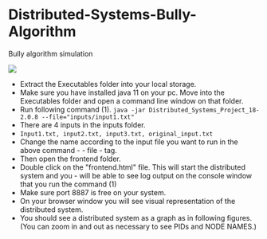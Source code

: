 # Distributed-Systems-Bully-Algorithm
Bully algorithm simulation

[![](https://visitcount.itsvg.in/api?id=Mahesh&label=Profile%20Views&color=0&icon=0&pretty=false)](https://visitcount.itsvg.in)
- Extract the Executables folder into your local storage.
- Make sure you have installed java 11 on your pc. 
Move into the Executables folder and open a command line window on that folder.
- Run following command (1).
``` java -jar Distributed_Systems_Project_18-2.0.8 --file="inputs/input1.txt" ```
- There are 4 inputs in the inputs folder.
- ```Input1.txt, input2.txt, input3.txt, original_input.txt```
- Change the name according to the input file you want to run in the above command - - file - tag.
- Then open the frontend folder.
- Double click on the "frontend.html" file. This will start the distributed system and you - will be able to see log output on the console window that you run the command (1)
- Make sure port 8887 is free on your system.
- On your browser window you will see visual representation of the distributed system.
- You should see a distributed system as a graph as in following figures. (You can zoom in and out as necessary to see PIDs and NODE NAMES.)

